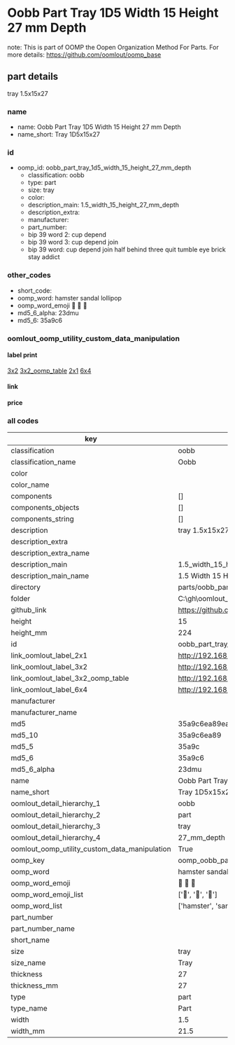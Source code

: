 # Oobb Part Tray 1D5 Width 15 Height 27 mm Depth  

note: This is part of OOMP the Oopen Organization Method For Parts. For more details: https://github.com/oomlout/oomp_base

##  part details
  



tray 1.5x15x27



### name
* name: Oobb Part Tray 1D5 Width 15 Height 27 mm Depth
* name_short: Tray 1D5x15x27 
### id
* oomp_id: oobb_part_tray_1d5_width_15_height_27_mm_depth
  * classification: oobb
  * type: part
  * size: tray
  * color: 
  * description_main: 1.5_width_15_height_27_mm_depth
  * description_extra: 
  * manufacturer: 
  * part_number: 
  * bip 39 word 2: cup depend
  * bip 39 word 3: cup depend join
  * bip 39 word: cup depend join half behind three quit tumble eye brick stay addict

### other_codes
* short_code: 
* oomp_word: hamster sandal lollipop
* oomp_word_emoji :hamster: :sandal: :lollipop:
* md5_6_alpha: 23dmu
* md5_6: 35a9c6






### oomlout_oomp_utility_custom_data_manipulation
#### label print
[3x2](http://192.168.1.245:1112/?label=oomp%2023dmu)
[3x2_oomp_table](http://192.168.1.108:1112/?label=oomp%2023dmu)
[2x1](http://192.168.1.242:1112/?label=oomp%2023dmu)
[6x4](http://192.168.1.55:1112/?label=oomp%2023dmu)    

#### link

                              

#### price







### all codes 
| key | value |  
| --- | --- |  
| classification | oobb |  
| classification_name | Oobb |  
| color |  |  
| color_name |  |  
| components | [] |  
| components_objects | [] |  
| components_string | [] |  
| description | tray 1.5x15x27 |  
| description_extra |  |  
| description_extra_name |  |  
| description_main | 1.5_width_15_height_27_mm_depth |  
| description_main_name | 1.5 Width 15 Height 27 mm Depth |  
| directory | parts/oobb_part_tray_1d5_width_15_height_27_mm_depth |  
| folder | C:\gh\oomlout_oobb_version_4_generated_parts\parts\oobb_part_tray_1d5_width_15_height_27_mm_depth |  
| github_link | https://github.com/oomlout/oomlout_oomp_part_src/tree/main/parts/oobb_part_tray_1d5_width_15_height_27_mm_depth |  
| height | 15 |  
| height_mm | 224 |  
| id | oobb_part_tray_1d5_width_15_height_27_mm_depth |  
| link_oomlout_label_2x1 | http://192.168.1.242:1112/?label=oomp%2023dmu |  
| link_oomlout_label_3x2 | http://192.168.1.245:1112/?label=oomp%2023dmu |  
| link_oomlout_label_3x2_oomp_table | http://192.168.1.108:1112/?label=oomp%2023dmu |  
| link_oomlout_label_6x4 | http://192.168.1.55:1112/?label=oomp%2023dmu |  
| manufacturer |  |  
| manufacturer_name |  |  
| md5 | 35a9c6ea89ea55fb840a4686f04eb9ad |  
| md5_10 | 35a9c6ea89 |  
| md5_5 | 35a9c |  
| md5_6 | 35a9c6 |  
| md5_6_alpha | 23dmu |  
| name | Oobb Part Tray 1D5 Width 15 Height 27 mm Depth |  
| name_short | Tray 1D5x15x27  |  
| oomlout_detail_hierarchy_1 | oobb |  
| oomlout_detail_hierarchy_2 | part |  
| oomlout_detail_hierarchy_3 | tray |  
| oomlout_detail_hierarchy_4 | 27_mm_depth |  
| oomlout_oomp_utility_custom_data_manipulation | True |  
| oomp_key | oomp_oobb_part_tray_1d5_width_15_height_27_mm_depth |  
| oomp_word | hamster sandal lollipop |  
| oomp_word_emoji | :hamster: :sandal: :lollipop: |  
| oomp_word_emoji_list | [':hamster:', ':sandal:', ':lollipop:'] |  
| oomp_word_list | ['hamster', 'sandal', 'lollipop'] |  
| part_number |  |  
| part_number_name |  |  
| short_name |  |  
| size | tray |  
| size_name | Tray |  
| thickness | 27 |  
| thickness_mm | 27 |  
| type | part |  
| type_name | Part |  
| width | 1.5 |  
| width_mm | 21.5 |  
